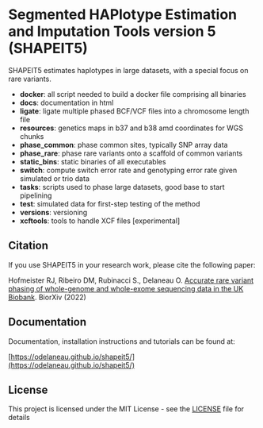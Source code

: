 # Segmented HAPlotype Estimation and Imputation Tools version 5 (SHAPEIT5)

SHAPEIT5 estimates haplotypes in large datasets, with a special focus on rare variants.

- **docker**: all script needed to build a docker file comprising all binaries
- **docs**: documentation in html
- **ligate**: ligate multiple phased BCF/VCF files into a chromosome length file
- **resources**: genetics maps in b37 and b38 amd coordinates for WGS chunks
- **phase_common**: phase common sites, typically SNP array data
- **phase_rare**: phase rare variants onto a scaffold of common variants
- **static_bins**: static binaries of all executables
- **switch**: compute switch error rate and genotyping error rate given simulated or trio data
- **tasks**: scripts used to phase large datasets, good base to start pipelining
- **test**: simulated data for first-step testing of the method
- **versions**: versioning
- **xcftools**: tools to handle XCF files [experimental]

## Citation
If you use SHAPEIT5 in your research work, please cite the following paper:

Hofmeister RJ, Ribeiro DM, Rubinacci S., Delaneau O. [Accurate rare variant phasing of whole-genome and whole-exome sequencing data in the UK Biobank](https://www.biorxiv.org/content/10.1101/2022.10.19.512867v1). BiorXiv (2022)

## Documentation

Documentation, installation instructions and tutorials can be found at:

[https://odelaneau.github.io/shapeit5/](https://odelaneau.github.io/shapeit5/)

## License

This project is licensed under the MIT License - see the [LICENSE](LICENSE) file for details